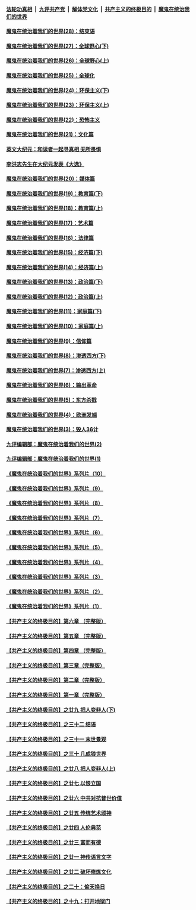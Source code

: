 ####  [法轮功真相](../../../../basic/blob/master/README.md?t=03112231) &nbsp;|&nbsp; [九评共产党](../../../../9ping.md/blob/master/README.md?t=03112231) &nbsp;|&nbsp; [解体党文化](../../../../jtdwh.md/blob/master/README.md?t=03112231)  &nbsp;|&nbsp; [共产主义的终极目的](../../../../gczydzjmd.md/blob/master/README.md?t=03112231) &nbsp;|&nbsp; [魔鬼在统治我们的世界](../../../../mgztzwmdsj.md/blob/master/README.md?t=03112231) 

#### [魔鬼在统治着我们的世界(28)：结束语](../pages/nsc422/n10936246.md?t=03112231) 

#### [魔鬼在统治着我们的世界(27)：全球野心(下)](../pages/nsc422/n10928319.md?t=03112231) 

#### [魔鬼在统治着我们的世界(26)：全球野心(上)](../pages/nsc422/n10900318.md?t=03112231) 

#### [魔鬼在统治着我们的世界(25)：全球化](../pages/nsc422/n10788205.md?t=03112231) 

#### [魔鬼在统治着我们的世界(24)：环保主义(下)](../pages/nsc422/n10695307.md?t=03112231) 

#### [魔鬼在统治着我们的世界(23)：环保主义(上)](../pages/nsc422/n10688613.md?t=03112231) 

#### [魔鬼在统治着我们的世界(22)：恐怖主义](../pages/nsc422/n10614727.md?t=03112231) 

#### [魔鬼在统治着我们的世界(21)：文化篇](../pages/nsc422/n10597706.md?t=03112231) 

#### [英文大纪元：和读者一起寻真相 无所畏惧](../pages/nsc422/n12542027.md?t=03112231) 

#### [李洪志先生在大纪元发表《大选》](../pages/nsc422/n12534746.md?t=03112231) 

#### [魔鬼在统治着我们的世界(20)：媒体篇](../pages/nsc422/n10586579.md?t=03112231) 

#### [魔鬼在统治着我们的世界(19)：教育篇(下)](../pages/nsc422/n10564808.md?t=03112231) 

#### [魔鬼在统治着我们的世界(18)：教育篇(上)](../pages/nsc422/n10526970.md?t=03112231) 

#### [魔鬼在统治着我们的世界(17)：艺术篇](../pages/nsc422/n10499093.md?t=03112231) 

#### [魔鬼在统治着我们的世界(16)：法律篇](../pages/nsc422/n10485969.md?t=03112231) 

#### [魔鬼在统治着我们的世界(15)：经济篇(下)](../pages/nsc422/n10469975.md?t=03112231) 

#### [魔鬼在统治着我们的世界(14)：经济篇(上)](../pages/nsc422/n10457370.md?t=03112231) 

#### [魔鬼在统治着我们的世界(13)：政治篇(下)](../pages/nsc422/n10448270.md?t=03112231) 

#### [魔鬼在统治着我们的世界(12)：政治篇(上)](../pages/nsc422/n10444576.md?t=03112231) 

#### [魔鬼在统治着我们的世界(11)：家庭篇(下)](../pages/nsc422/n10440961.md?t=03112231) 

#### [魔鬼在统治着我们的世界(10)：家庭篇(上)](../pages/nsc422/n10435448.md?t=03112231) 

#### [魔鬼在统治着我们的世界(9)：信仰篇](../pages/nsc422/n10432159.md?t=03112231) 

#### [魔鬼在统治着我们的世界(8)：渗透西方(下)](../pages/nsc422/n10429603.md?t=03112231) 

#### [魔鬼在统治着我们的世界(7)：渗透西方(上)](../pages/nsc422/n10426013.md?t=03112231) 

#### [魔鬼在统治着我们的世界(6)：输出革命](../pages/nsc422/n10421536.md?t=03112231) 

#### [魔鬼在统治着我们的世界(5)：东方杀戮](../pages/nsc422/n10417707.md?t=03112231) 

#### [魔鬼在统治着我们的世界(4)：欧洲发端](../pages/nsc422/n10414890.md?t=03112231) 

#### [魔鬼在统治着我们的世界(3)：毁人36计](../pages/nsc422/n10411583.md?t=03112231) 

#### [九评编辑部：魔鬼在统治着我们的世界(2)](../pages/nsc422/n10410036.md?t=03112231) 

#### [九评编辑部：魔鬼在统治着我们的世界(1)](../pages/nsc422/n10406825.md?t=03112231) 

#### [《魔鬼在统治着我们的世界》系列片（10）](../pages/nsc422/n12292670.md?t=03112231) 

#### [《魔鬼在统治着我们的世界》系列片（9）](../pages/nsc422/n12290859.md?t=03112231) 

#### [《魔鬼在统治着我们的世界》系列片（8）](../pages/nsc422/n12287445.md?t=03112231) 

#### [《魔鬼在统治着我们的世界》系列片（7）](../pages/nsc422/n12283425.md?t=03112231) 

#### [《魔鬼在统治着我们的世界》系列片（6）](../pages/nsc422/n12282314.md?t=03112231) 

#### [《魔鬼在统治着我们的世界》系列片（5）](../pages/nsc422/n12281419.md?t=03112231) 

#### [《魔鬼在统治着我们的世界》系列片（4）](../pages/nsc422/n12274024.md?t=03112231) 

#### [《魔鬼在统治着我们的世界》系列片（3）](../pages/nsc422/n12271322.md?t=03112231) 

#### [《魔鬼在统治着我们的世界》系列片（2）](../pages/nsc422/n12269049.md?t=03112231) 

#### [《魔鬼在统治着我们的世界》系列片（1）](../pages/nsc422/n12267575.md?t=03112231) 

#### [【共产主义的终极目的】第六章 （完整版）](../pages/nsc422/n11428913.md?t=03112231) 

#### [【共产主义的终极目的】第五章 （完整版）](../pages/nsc422/n11428912.md?t=03112231) 

#### [【共产主义的终极目的】第四章 （完整版）](../pages/nsc422/n11428907.md?t=03112231) 

#### [【共产主义的终极目的】第三章（完整版）](../pages/nsc422/n11428848.md?t=03112231) 

#### [【共产主义的终极目的】第二章（完整版）](../pages/nsc422/n11428831.md?t=03112231) 

#### [【共产主义的终极目的】第一章（完整版）](../pages/nsc422/n11417651.md?t=03112231) 

#### [【共产主义的终极目的】之廿九 把人变非人(下)](../pages/nsc422/n11344140.md?t=03112231) 

#### [【共产主义的终极目的】之三十二 结语](../pages/nsc422/n11360535.md?t=03112231) 

#### [【共产主义的终极目的】之三十一 末世景观](../pages/nsc422/n11351129.md?t=03112231) 

#### [【共产主义的终极目的】之三十 几成狼世界](../pages/nsc422/n11348280.md?t=03112231) 

#### [【共产主义的终极目的】之廿八 把人变非人(上)](../pages/nsc422/n11340492.md?t=03112231) 

#### [【共产主义的终极目的】之廿七 以恨立国](../pages/nsc422/n11336944.md?t=03112231) 

#### [【共产主义的终极目的】之廿六 中共对抗普世价值](../pages/nsc422/n11324785.md?t=03112231) 

#### [【共产主义的终极目的】之廿五 传统艺术颂神](../pages/nsc422/n11296396.md?t=03112231) 

#### [【共产主义的终极目的】之廿四 人伦典范](../pages/nsc422/n11296397.md?t=03112231) 

#### [【共产主义的终极目的】之廿三 富而有德](../pages/nsc422/n11283598.md?t=03112231) 

#### [【共产主义的终极目的】之廿一 神传语言文字](../pages/nsc422/n11263265.md?t=03112231) 

#### [【共产主义的终极目的】之廿二 破坏修炼文化](../pages/nsc422/n11245728.md?t=03112231) 

#### [【共产主义的终极目的】之二十：偷天换日](../pages/nsc422/n11238846.md?t=03112231) 

#### [【共产主义的终极目的】之十九：打开地狱门](../pages/nsc422/n11206376.md?t=03112231) 

